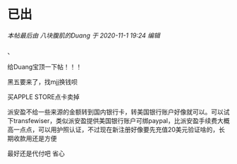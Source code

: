 # 已出


<i class="pstatus"> 本帖最后由 八块腹肌的Duang 于 2020-11-1 19:24 编辑 </i><br />
<br />
、

给Duang宝顶一下帖！！！

黑五要来了，找mjj换钱呗

买APPLE STORE点卡卖掉

派安盈不给一些来源的金额转到国内银行卡，转美国银行账户好像就可以。可以试下transfewiser，类似派安盈提供美国银行账户可绑paypal，比派安盈手续费大概高一点点，可以用护照认证，不过现在新注册好像要先充值20美元验证啥的，长期收款用还是方便

最好还是代付吧 省心
